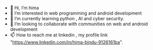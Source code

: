 - 👋 Hi, I’m hima 
- 👀 I’m interested in web programming and android development
- 🌱 I’m currently learning python , AI and cyber security.
- 💞️ I’m looking to collaborate with communities on web and android development
- 📫 How to reach me at linkedin , my profile link "https://www.linkedin.com/in/hima-bindu-9126161ba".
<!---
hima90/hima90 is a ✨ special ✨ repository because its `README.md` (this file) appears on your GitHub profile.
You can click the Preview link to take a look at your changes.
--->

